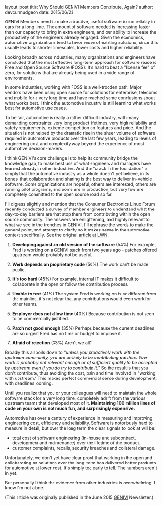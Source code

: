 layout: post
title: Why Should GENIVI Members Contribute, Again?
author: devcurmudgeon
date: 2015/06/23

GENIVI Members need to make attractive, useful software to run reliably in cars for a long time. The amount of software needed is increasing faster than our capacity to bring in extra engineers, and our ability to increase the productivity of the engineers already engaged. Given the economics, automotive organizations tend to favor reuse of existing solutions, since this usually leads to shorter timescales, lower costs and higher reliability.
 
Looking broadly across industries, many organizations and engineers have concluded that the most effective long-term approach for software reuse is Free and Open Source Software (FOSS). It's hard to beat a "license fee" of zero, for solutions that are already being used in a wide range of environments.

In some industries, working with FOSS is a well-trodden path. Major vendors have been using open source for solutions for enterprise, telecoms and mobile for a very long time and have reached some conclusions about what works best. I think the automotive industry is still learning what works best for automotive use cases.
 
To be fair, automotive is really a rather difficult industry, with many demanding constraints: very long product lifetimes, very high reliability and safety requirements, extreme competition on features and price. And the situation is not helped by the dramatic rise in the sheer volume of software required in automotive products over the last few years, leading to levels of engineering cost and complexity way beyond the experience of most automotive decision-makers.
 
I think GENIVI's core challenge is to help its community bridge the knowledge gap, to make best use of what engineers and managers have learned already in other industries. And the "crack in the foundation" is simply that the automotive industry as a whole doesn't yet believe, in its bones, that collaboration and sharing is the best way to deliver in-vehicle software.  Some organizations are hopeful, others are interested, others are running pilot programs, and some are in production, but very few are completely committed to the open source road so far.
 
I'll digress slightly and mention that the Consumer Electronics Linux Forum recently conducted a survey of member engineers to understand what the day-to-day barriers are that stop them from contributing within the open source community. The answers are enlightening, and highly relevant to what we see in the trenches in GENIVI. I'll rephrase the words to make the general point, and attempt to clarify so it makes sense in the automotive context specifically. See  the original [article at LWN](https://lwn.net/Articles/647524/).
 
1. <b>Developing against an old version of the software</b> (54%)
For example, Fred is working on a GENIVI stack from two years ago - patches offered upstream would probably not be useful.
 
2. <b>Work depends on proprietary code</b> (50%)
The work can't be made public.
 
3.  <b>It's too hard</b> (45%)
For example, internal IT makes it difficult to collaborate in the open or follow the contribution process.

4.  <b>Unable to test</b> (41%)
The system Fred is working on is so different from the mainline, it's not clear that any contributions would even work for other teams.
 
5.  <b>Employer does not allow time</b> (40%)
Because contribution is not seen to be commercially justified.
 
6.  <b>Patch not good enough</b> (35%)
Perhaps because the current deadlines are so urgent Fred has no time or budget to improve it.
 
7.  <b>Afraid of rejection</b> (33%)
Aren't we all?
 
Broadly this all boils down to <i>"unless you proactively work with the upstream community, you are unlikely to be contributing patches. Your work is probably not relevant enough or of sufficient quality to be accepted by upstream even if you do try to contribute it."</i>  So the result is that you don't contribute, thus avoiding the cost, pain and time involved in "working with upstream." This makes perfect commercial sense during development, with deadlines looming.
 
Until you realize that you or your colleagues will need to maintain the whole software stack for a very long time, completely adrift from the various upstream teams that developed most of it. <b>Maintaining 100 million lines of code on your own is not much fun, and surprisingly expensive.</b>
 
Automotive has over a century of experience in measuring and improving engineering cost, efficiency and reliability. Software is notoriously hard to measure in detail, but over the long term the clear signals to look at will be:

- total cost of software engineering (in-house and subcontract, development and maintenance) over the lifetime of the product.
- customer complaints, recalls, security breaches and collateral damage.

Unfortunately, we don't yet have clear proof that working in the open and collaborating on solutions over the long-term has delivered better products for automotive at lower cost. It's simply too early to tell.  The numbers aren't in yet. 

But personally I think the evidence from other industries is overwhelming. I know I'm not alone.

(This article was originally published in the June 2015 [GENIVI](http://www.genivi.org) Newsletter.)